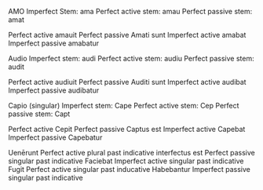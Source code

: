 AMO
Imperfect Stem: ama
Perfect active stem: amau
Perfect passive stem: amat

Perfect active
amauit
Perfect passive
Amati sunt
Imperfect active
amabat
Imperfect passive
amabatur


Audio
Imperfect stem: audi
Perfect active stem: audiu
Perfect passive stem: audit

Perfect active 
audiuit
Perfect passive
Auditi sunt
Imperfect active
audibat
Imperfect passive
audibatur


Capio (singular)
Imperfect stem: Cape
Perfect active stem: Cep
Perfect passive stem: Capt

Perfect active
Cepit
Perfect passive
Captus est
Imperfect active
Capebat
Imperfect passive
Capebatur



Uenērunt
Perfect active plural past indicative
interfectus est
Perfect passive singular past indicative
Faciebat
Imperfect active singular past indicative
Fugit
Perfect active singular past inducative
Habebantur
Imperfect passive singular past indicative
 
